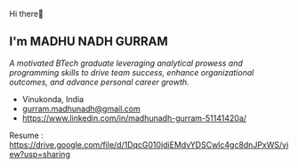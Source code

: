 Hi there👋 
## I'm MADHU NADH GURRAM        
 
_A motivated BTech graduate leveraging analytical prowess and programming skills to drive team success, enhance organizational outcomes, and advance personal career growth._

<!--
**MadhuNadhGurram/MadhuNadhGurram** is a ✨ _special_ ✨ repository because its `README.md` (this file) appears on your GitHub profile.

Here are some ideas to get you started:

- 🔭 I’m currently working on ...
- 🌱 I’m currently learning ...
- 👯 I’m looking to collaborate on ...
- 🤔 I’m looking for help with ...
- 💬 Ask me about ...

- 😄 Pronouns: ...
- ⚡ Fun fact: ...
-->
- Vinukonda, India
- gurram.madhunadh@gmail.com
- https://www.linkedin.com/in/madhunadh-gurram-51141420a/

Resume : https://drive.google.com/file/d/1DqcG010jdiEMdvYDSCwlc4gc8dnJPxWS/view?usp=sharing 




